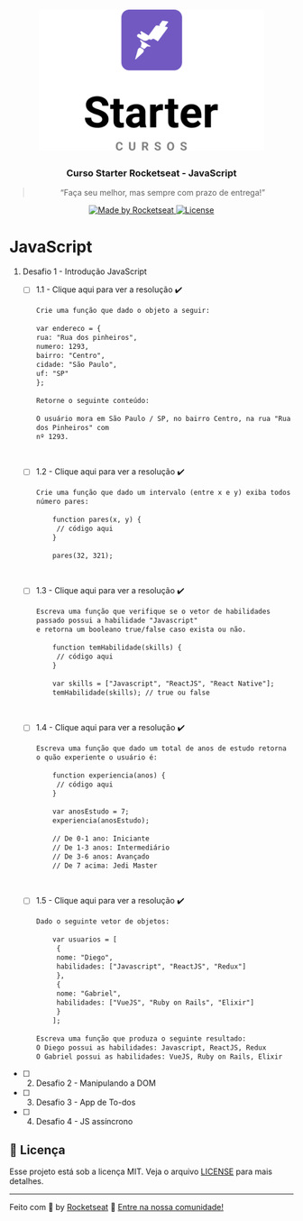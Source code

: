 <h1 align="center">
    <img alt="Curso Starter JS" src="https://raw.githubusercontent.com/lurafael/starter-javascript-rocketseat/335d2b52f54109736e95226e949d6877e697f742/images/logo-starter.svg" width="400px" />
</h1>

<h3 align="center">
  Curso Starter Rocketseat - JavaScript
</h3>

<blockquote align="center">“Faça seu melhor, mas sempre com prazo de entrega!”</blockquote>

<p align="center">

  <a href="https://rocketseat.com.br">
    <img alt="Made by Rocketseat" src="https://img.shields.io/badge/made%20by-Rocketseat-%23F8952D">
  </a>

  <a href="LICENSE" >
    <img alt="License" src="https://img.shields.io/badge/license-MIT-%23F8952D">
  </a>

</p>

# JavaScript

1. Desafio 1 - Introdução JavaScript
    - [ ] 1.1 - Clique aqui para ver a resolução :heavy_check_mark:
        ```
        Crie uma função que dado o objeto a seguir:
    
        var endereco = {
        rua: "Rua dos pinheiros",
        numero: 1293,
        bairro: "Centro",
        cidade: "São Paulo",
        uf: "SP"
        };
    
        Retorne o seguinte conteúdo:
    
        O usuário mora em São Paulo / SP, no bairro Centro, na rua "Rua dos Pinheiros" com
        nº 1293. 
        ```
        <br>
     - [ ] 1.2 - Clique aqui para ver a resolução :heavy_check_mark:
    
        ```
        Crie uma função que dado um intervalo (entre x e y) exiba todos número pares:
            
            function pares(x, y) {
             // código aqui
            }
            
            pares(32, 321);
        ```
        <br>
      - [ ] 1.3 - Clique aqui para ver a resolução :heavy_check_mark:
    
        ```
        Escreva uma função que verifique se o vetor de habilidades passado possui a habilidade "Javascript"
        e retorna um booleano true/false caso exista ou não.
            
            function temHabilidade(skills) {
             // código aqui
            }
            
            var skills = ["Javascript", "ReactJS", "React Native"];
            temHabilidade(skills); // true ou false

        ```
        <br>
      - [ ] 1.4 - Clique aqui para ver a resolução :heavy_check_mark:
    
        ```
        Escreva uma função que dado um total de anos de estudo retorna o quão experiente o usuário é:

            function experiencia(anos) {
             // código aqui
            }

            var anosEstudo = 7;
            experiencia(anosEstudo);

            // De 0-1 ano: Iniciante
            // De 1-3 anos: Intermediário
            // De 3-6 anos: Avançado
            // De 7 acima: Jedi Master
        ```
        <br>
      - [ ] 1.5 - Clique aqui para ver a resolução :heavy_check_mark:
    
        ```
        Dado o seguinte vetor de objetos:

            var usuarios = [
             {
             nome: "Diego",
             habilidades: ["Javascript", "ReactJS", "Redux"]
             },
             {
             nome: "Gabriel",
             habilidades: ["VueJS", "Ruby on Rails", "Elixir"]
             }
            ];

        Escreva uma função que produza o seguinte resultado:
        O Diego possui as habilidades: Javascript, ReactJS, Redux
        O Gabriel possui as habilidades: VueJS, Ruby on Rails, Elixir
        ```
        
- [ ] 2. Desafio 2 - Manipulando a DOM
- [ ] 3. Desafio 3 - App de To-dos
- [ ] 4. Desafio 4 - JS assíncrono

## :memo: Licença

Esse projeto está sob a licença MIT. Veja o arquivo [LICENSE](/LICENSE) para mais detalhes.

---

Feito com :purple_heart: by [Rocketseat](https://rocketseat.com.br) :wave: [Entre na nossa comunidade!](https://discordapp.com/invite/gCRAFhc)
